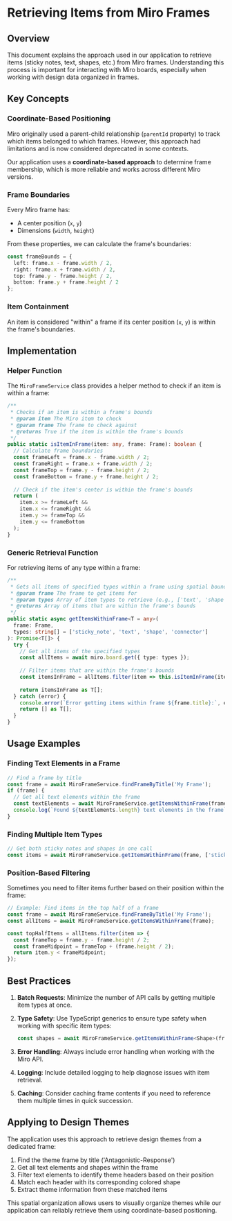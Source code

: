 # Retrieving Items from Miro Frames

## Overview

This document explains the approach used in our application to retrieve items (sticky notes, text, shapes, etc.) from Miro frames. Understanding this process is important for interacting with Miro boards, especially when working with design data organized in frames.

## Key Concepts

### Coordinate-Based Positioning

Miro originally used a parent-child relationship (`parentId` property) to track which items belonged to which frames. However, this approach had limitations and is now considered deprecated in some contexts. 

Our application uses a **coordinate-based approach** to determine frame membership, which is more reliable and works across different Miro versions.

### Frame Boundaries

Every Miro frame has:
- A center position (`x`, `y`)
- Dimensions (`width`, `height`)

From these properties, we can calculate the frame's boundaries:
```typescript
const frameBounds = {
  left: frame.x - frame.width / 2,
  right: frame.x + frame.width / 2,
  top: frame.y - frame.height / 2,
  bottom: frame.y + frame.height / 2
};
```

### Item Containment

An item is considered "within" a frame if its center position (`x`, `y`) is within the frame's boundaries.

## Implementation

### Helper Function

The `MiroFrameService` class provides a helper method to check if an item is within a frame:

```typescript
/**
 * Checks if an item is within a frame's bounds
 * @param item The Miro item to check
 * @param frame The frame to check against
 * @returns True if the item is within the frame's bounds
 */
public static isItemInFrame(item: any, frame: Frame): boolean {
  // Calculate frame boundaries
  const frameLeft = frame.x - frame.width / 2;
  const frameRight = frame.x + frame.width / 2;
  const frameTop = frame.y - frame.height / 2;
  const frameBottom = frame.y + frame.height / 2;
  
  // Check if the item's center is within the frame's bounds
  return (
    item.x >= frameLeft &&
    item.x <= frameRight &&
    item.y >= frameTop &&
    item.y <= frameBottom
  );
}
```

### Generic Retrieval Function

For retrieving items of any type within a frame:

```typescript
/**
 * Gets all items of specified types within a frame using spatial bounds
 * @param frame The frame to get items for
 * @param types Array of item types to retrieve (e.g., ['text', 'shape', 'sticky_note'])
 * @returns Array of items that are within the frame's bounds
 */
public static async getItemsWithinFrame<T = any>(
  frame: Frame,
  types: string[] = ['sticky_note', 'text', 'shape', 'connector']
): Promise<T[]> {
  try {
    // Get all items of the specified types
    const allItems = await miro.board.get({ type: types });
    
    // Filter items that are within the frame's bounds
    const itemsInFrame = allItems.filter(item => this.isItemInFrame(item, frame));
    
    return itemsInFrame as T[];
  } catch (error) {
    console.error(`Error getting items within frame ${frame.title}:`, error);
    return [] as T[];
  }
}
```

## Usage Examples

### Finding Text Elements in a Frame

```typescript
// Find a frame by title
const frame = await MiroFrameService.findFrameByTitle('My Frame');
if (frame) {
  // Get all text elements within the frame
  const textElements = await MiroFrameService.getItemsWithinFrame(frame, ['text']);
  console.log(`Found ${textElements.length} text elements in the frame`);
}
```

### Finding Multiple Item Types

```typescript
// Get both sticky notes and shapes in one call
const items = await MiroFrameService.getItemsWithinFrame(frame, ['sticky_note', 'shape']);
```

### Position-Based Filtering

Sometimes you need to filter items further based on their position within the frame:

```typescript
// Example: Find items in the top half of a frame
const frame = await MiroFrameService.findFrameByTitle('My Frame');
const allItems = await MiroFrameService.getItemsWithinFrame(frame);

const topHalfItems = allItems.filter(item => {
  const frameTop = frame.y - frame.height / 2;
  const frameMidpoint = frameTop + (frame.height / 2);
  return item.y < frameMidpoint;
});
```

## Best Practices

1. **Batch Requests**: Minimize the number of API calls by getting multiple item types at once.

2. **Type Safety**: Use TypeScript generics to ensure type safety when working with specific item types:
   ```typescript
   const shapes = await MiroFrameService.getItemsWithinFrame<Shape>(frame, ['shape']);
   ```

3. **Error Handling**: Always include error handling when working with the Miro API.

4. **Logging**: Include detailed logging to help diagnose issues with item retrieval.

5. **Caching**: Consider caching frame contents if you need to reference them multiple times in quick succession.

## Applying to Design Themes

The application uses this approach to retrieve design themes from a dedicated frame:

1. Find the theme frame by title ('Antagonistic-Response')
2. Get all text elements and shapes within the frame
3. Filter text elements to identify theme headers based on their position
4. Match each header with its corresponding colored shape
5. Extract theme information from these matched items

This spatial organization allows users to visually organize themes while our application can reliably retrieve them using coordinate-based positioning. 